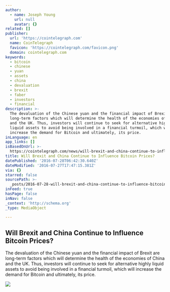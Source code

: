 ```yaml
---
author:
  - name: Joseph Young
    url: null
    avatar: {}
related: []
publisher:
  url: 'https://cointelegraph.com'
  name: CoinTelegraph
  favicon: 'https://cointelegraph.com/favicon.png'
  domain: cointelegraph.com
keywords:
  - bitcoin
  - chinese
  - yuan
  - assets
  - china
  - devaluation
  - brexit
  - faber
  - investors
  - financial
description: >-
  The devaluation of the Chinese yuan and the financial impact of Brexit are
  long-term factors which will determine the health of the economies of China
  and the UK. Thus, investors will continue to seek for alternative highly
  liquid assets to avoid being involved in a financial turmoil, which will
  increase the demand for Bitcoin and ultimately, its price.
inLanguage: en
app_links: []
isBasedOnUrl: >-
  https://cointelegraph.com/news/will-brexit-and-china-continue-to-influence-bitcoin-prices
title: Will Brexit and China Continue to Influence Bitcoin Prices?
datePublished: '2016-07-28T06:42:30.640Z'
dateModified: '2016-07-27T17:47:15.381Z'
via: {}
starred: false
sourcePath: >-
  _posts/2016-07-28-will-brexit-and-china-continue-to-influence-bitcoin-prices.md
inFeed: true
hasPage: false
inNav: false
_context: 'http://schema.org'
_type: MediaObject

---
```

<article style=""><h1>Will Brexit and China Continue to Influence Bitcoin Prices?</h1><p>The devaluation of the Chinese yuan and the financial impact of Brexit are long-term factors which will determine the health of the economies of China and the UK. Thus, investors will continue to seek for alternative highly liquid assets to avoid being involved in a financial turmoil, which will increase the demand for Bitcoin and ultimately, its price.</p><img src="https://cointelegraph.com/images/725_Ly9jb2ludGVsZWdyYXBoLmNvbS9zdG9yYWdlL3VwbG9hZHMvdmlldy9iZTJhMGY3NWUxNjA3MDc1NzY4MmViNWQ0YmYwN2FlMS5qcGc=.jpg" /></article>